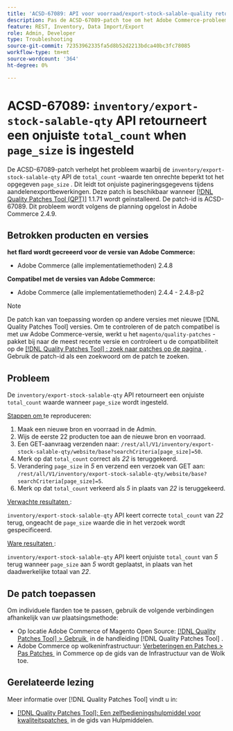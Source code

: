 ```yaml
---
title: 'ACSD-67089: API voor voorraad/export-stock-salable-quality retourneert een onjuiste total_count wanneer page_size is ingesteld'
description: Pas de ACSD-67089-patch toe om het Adobe Commerce-probleem op te lossen waarbij de "voorraad/export-stock-salable-quality"-API de "total_count"-waarde ten onrechte beperkt tot de opgegeven "page_size", wat leidt tot onjuiste pagineringsgegevens tijdens voorraadexportbewerkingen.
feature: REST, Inventory, Data Import/Export
role: Admin, Developer
type: Troubleshooting
source-git-commit: 72353962335fa5d8b52d2213bdca40bc3fc78085
workflow-type: tm+mt
source-wordcount: '364'
ht-degree: 0%

---
```


# ACSD-67089: `inventory/export-stock-salable-qty` API retourneert een onjuiste `total_count` when `page_size` is ingesteld

De ACSD-67089-patch verhelpt het probleem waarbij de `inventory/export-stock-salable-qty` API de `total_count` -waarde ten onrechte beperkt tot het opgegeven `page_size` . Dit leidt tot onjuiste pagineringsgegevens tijdens aandelenexportbewerkingen. Deze patch is beschikbaar wanneer [[!DNL Quality Patches Tool (QPT)]](/help/tools/quality-patches-tool/quality-patches-tool-to-self-serve-quality-patches.md) 1.1.71 wordt geïnstalleerd. De patch-id is ACSD-67089. Dit probleem wordt volgens de planning opgelost in Adobe Commerce 2.4.9.

## Betrokken producten en versies

**het flard wordt gecreeerd voor de versie van Adobe Commerce:**

* Adobe Commerce (alle implementatiemethoden) 2.4.8

**Compatibel met de versies van Adobe Commerce:**

* Adobe Commerce (alle implementatiemethoden) 2.4.4 - 2.4.8-p2

>[!NOTE]
>
>De patch kan van toepassing worden op andere versies met nieuwe [!DNL Quality Patches Tool] versies. Om te controleren of de patch compatibel is met uw Adobe Commerce-versie, werkt u het `magento/quality-patches` -pakket bij naar de meest recente versie en controleert u de compatibiliteit op de [[!DNL Quality Patches Tool] : zoek naar patches op de pagina &#x200B;](https://experienceleague.adobe.com/tools/commerce-quality-patches/index.html) . Gebruik de patch-id als een zoekwoord om de patch te zoeken.

## Probleem

De `inventory/export-stock-salable-qty` API retourneert een onjuiste `total_count` waarde wanneer `page_size` wordt ingesteld.

<u> Stappen om </u> te reproduceren:

1. Maak een nieuwe bron en voorraad in de Admin.
1. Wijs de eerste 22 producten toe aan de nieuwe bron en voorraad.
1. Een GET-aanvraag verzenden naar:
   `/rest/all/V1/inventory/export-stock-salable-qty/website/base?searchCriteria[page_size]=50`.
1. Merk op dat `total_count` correct als *22* is teruggekeerd.
1. Verandering `page_size` in *5* en verzend een verzoek van GET aan:
   `/rest/all/V1/inventory/export-stock-salable-qty/website/base?searchCriteria[page_size]=5`.
1. Merk op dat `total_count` verkeerd als *5* in plaats van *22* is teruggekeerd.

<u> Verwachte resultaten </u>:

`inventory/export-stock-salable-qty` API keert correcte `total_count` van *22* terug, ongeacht de `page_size` waarde die in het verzoek wordt gespecificeerd.

<u> Ware resultaten </u>:

`inventory/export-stock-salable-qty` API keert onjuiste `total_count` van *5* terug wanneer `page_size` aan *5* wordt geplaatst, in plaats van het daadwerkelijke totaal van *22*.

## De patch toepassen

Om individuele flarden toe te passen, gebruik de volgende verbindingen afhankelijk van uw plaatsingsmethode:

* Op locatie Adobe Commerce of Magento Open Source: [[!DNL Quality Patches Tool] > Gebruik &#x200B;](/help/tools/quality-patches-tool/usage.md) in de handleiding [!DNL Quality Patches Tool] .
* Adobe Commerce op wolkeninfrastructuur: [&#x200B; Verbeteringen en Patches > Pas Patches &#x200B;](https://experienceleague.adobe.com/docs/commerce-cloud-service/user-guide/develop/upgrade/apply-patches.html) in Commerce op de gids van de Infrastructuur van de Wolk toe.

## Gerelateerde lezing

Meer informatie over [!DNL Quality Patches Tool] vindt u in:

* [[!DNL Quality Patches Tool]: Een zelfbedieningshulpmiddel voor kwaliteitspatches &#x200B;](/help/tools/quality-patches-tool/quality-patches-tool-to-self-serve-quality-patches.md) in de gids van Hulpmiddelen.
